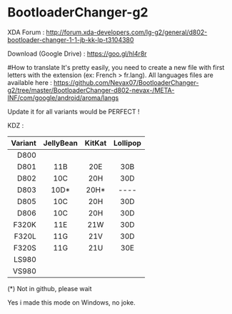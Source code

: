 # BootloaderChanger-g2

XDA Forum : http://forum.xda-developers.com/lg-g2/general/d802-bootloader-changer-1-1-jb-kk-lp-t3104380

Download (Google Drive) : https://goo.gl/hl4r8r

#How to translate
It's pretty easily, you need to create a new file with first letters with the extension (ex: French > fr.lang).
All languages files are available here : https://github.com/Nevax07/BootloaderChanger-g2/tree/master/BootloaderChanger-d802-nevax-/META-INF/com/google/android/aroma/langs

Update it for all variants would be PERFECT !

KDZ :

Variant   | JellyBean         | KitKat             | Lollipop            | 
---------:|:-----------------:|:------------------:|:-------------------:|
D800      |        	          |                    |          		       | 
D801      |         11B       |        20E         |        30B		    	 | 
D802      |       	10C	      |        20H         |        30D	  	  	 |
D803      |       	10D*      |        20H*        |        ----   		   | 
D805      |       	10C	      |        20H         |        30D	  	  	 |
D806      |       	10C	      |        20H         |        30D	  	  	 | 
F320K     |         11E	      |         21W        |        30D	   	   	 | 
F320L     |         11G	      |         21V        |        30D	    		 | 
F320S     |         11G	      |         21U        |        30E 	   		 | 
LS980     |         	   	    |                    |          	 	   		 |
VS980     |        	   	      |                    |          		   		 |

(*) Not in github, please wait

Yes i made this mode on Windows, no joke.
